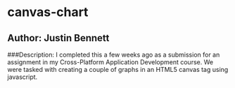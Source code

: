 # canvas-chart

## Author: Justin Bennett

###Description:
I completed this a few weeks ago as a submission for an assignment in my Cross-Platform Application Development course.  We were 
tasked with creating a couple of graphs in an HTML5 canvas tag using javascript.
